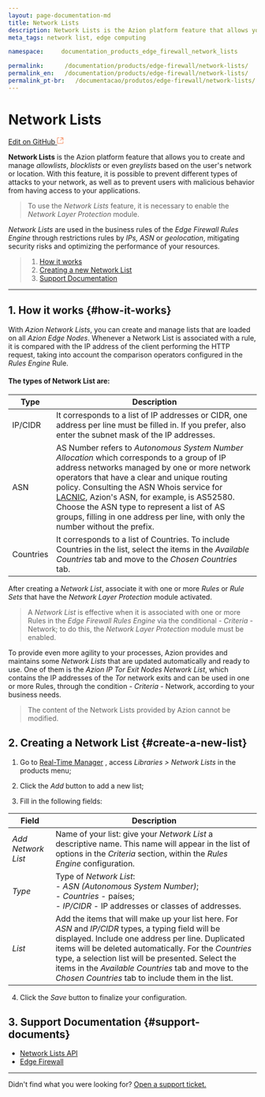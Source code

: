 ```yaml
---
layout: page-documentation-md
title: Network Lists
description: Network Lists is the Azion platform feature that allows you to create and manage whitelists
meta_tags: network list, edge computing

namespace:     documentation_products_edge_firewall_network_lists

permalink:      /documentation/products/edge-firewall/network-lists/
permalink_en:   /documentation/products/edge-firewall/network-lists/
permalink_pt-br:   /documentacao/produtos/edge-firewall/network-lists/
---
```

# Network **Lists**

[Edit on GitHub <svg width="14" height="14" xmlns="http://www.w3.org/2000/svg"><g fill="none" stroke="#F3652B"><path d="M4.81.71H.672v11.43H12.1V8.001" stroke-width=".8"/><path d="M6.87.786h5.155V5.94M6.31 6.5L12.026.786"/></g></svg>](https://github.com/aziontech/docs_en/edit/master/edge-firewall/network-lists/index.md)

**Network Lists** is the Azion platform feature that allows you to create and manage *allowlists*, *blocklists* or even *greylists* based on the user's network or location. With this feature, it is possible to prevent different types of attacks to your network, as well as to prevent users with malicious behavior from having access to your applications.

> To use the *Network Lists* feature, it is necessary to enable the *Network Layer Protection* module.

*Network Lists* are used in the business rules of the *Edge Firewall Rules Engine* through restrictions rules by *IPs, ASN* or *geolocation*, mitigating security risks and optimizing the performance of your resources.

> 1. [How it works](#how-it-works)
> 2. [Creating a new Network List](#create-a-new-list)
> 3. [Support Documentation](#support-documents)

---

## 1. How it works {#how-it-works}

With *Azion Network Lists*, you can create and manage lists that are loaded on all *Azion Edge Nodes*. Whenever a Network List is associated with a rule, it is compared with the IP address of the client performing the HTTP request, taking into account the comparison operators configured in the *Rules Engine* Rule.

#### **The types of Network List are:**

| Type      | Description                                                  |
| --------- | ------------------------------------------------------------ |
| IP/CIDR   | It corresponds to a list of IP addresses or CIDR, one address per line must be filled in. If you prefer, also enter the subnet mask of the IP addresses. |
| ASN       | AS Number refers to *Autonomous System Number Allocation* which corresponds to a group of IP address networks managed by one or more network operators that have a clear and unique routing policy. Consulting the ASN Whois service for [LACNIC](http://lacnic.net/cgi-bin/lacnic/whois?lg=EN), Azion's ASN, for example, is AS52580. Choose the ASN type to represent a list of AS groups, filling in one address per line, with only the number without the prefix. |
| Countries | It corresponds to a list of Countries. To include Countries in the list, select the items in the *Available Countries* tab and move to the *Chosen Countries* tab. |

After creating a *Network List*, associate it with one or more *Rules* or *Rule Sets* that have the *Network Layer Protection* module activated.

> A *Network List* is effective when it is associated with one or more Rules in the *Edge Firewall Rules Engine* via the conditional - *Criteria* - Network; to do this, the *Network Layer Protection* module must be enabled.

To provide even more agility to your processes, Azion provides and maintains some *Network Lists* that are updated automatically and ready to use. One of them is the *Azion IP Tor Exit Nodes* *Network List*, which contains the IP addresses of the *Tor* network exits and can be used in one or more Rules, through the condition - *Criteria* - Network, according to your business needs.

> The content of the Network Lists provided by Azion cannot be modified.

## 2. Creating a Network List {#create-a-new-list}

1. Go to  [Real-Time Manager](https://manager.azion.com/) , access *Libraries > Network Lists* in the products menu;

2. Click the *Add* button to add a new list;

3. Fill in the following fields:

  | Field              | Description                                                  |
  | ------------------ | ------------------------------------------------------------ |
  | *Add Network List* | Name of your list: give your *Network List* a descriptive name. This name will appear in the list of options in the *Criteria* section, within the *Rules Engine* configuration. |
  | *Type*             | Type of *Network List*: <br/> - *ASN (Autonomous System Number)*; <br/> - *Countries* - países; <br/> - *IP/CIDR* - IP addresses or classes of addresses. |
  | *List*             | Add the items that will make up your list here. For *ASN* and *IP/CIDR* types, a typing field will be displayed. Include one address per line. Duplicated items will be deleted automatically. For the *Countries* type, a selection list will be presented. Select the items in the *Available Countries* tab and move to the *Chosen Countries* tab to include them in the list. |

4. Click the *Save* button to finalize your configuration.

## 3. Support Documentation {#support-documents}

* [Network Lists API](https://www.azion.com/en/documentation/products/api/v3/network-lists/)
* [Edge Firewall](https://www.azion.com/en/documentation/products/edge-firewall/)

---

Didn't find what you were looking for? [Open a support ticket.](https://tickets.azion.com/)

